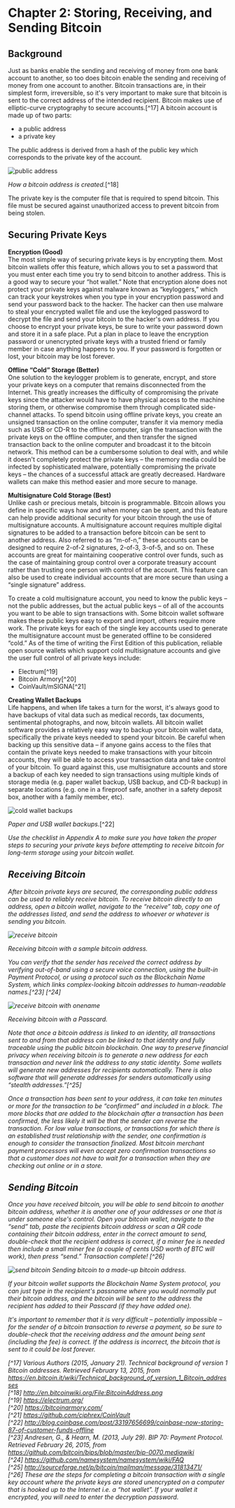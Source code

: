 # Chapter 2: Storing, Receiving, and Sending Bitcoin

## Background  
Just as banks enable the sending and receiving of money from one bank account to another, so too does bitcoin enable the sending and receiving of money from one account to another. Bitcoin transactions are, in their simplest form, irreversible, so it's very important to make sure that bitcoin is sent to the correct address of the intended recipient. Bitcoin makes use of elliptic-curve cryptography to secure accounts.[^17] A bitcoin account is made up of two parts:  
* a public address  
* a private key  

The public address is derived from a hash of the public key which corresponds to the private key of the account.  

![public address](publicaddress.png "How a bitcoin address is created.")  

<i>How a bitcoin address is created.</i>[^18]

The private key is the computer file that is required to spend bitcoin. This file must be secured against unauthorized access to prevent bitcoin from being stolen.  

## Securing Private Keys
<b>Encryption (Good) </b>   
The most simple way of securing private keys is by encrypting them. Most bitcoin wallets offer this feature, which allows you to set a password that you must enter each time you try to send bitcoin to another address. This is a good way to secure your “hot wallet.” Note that encryption alone does not protect your private keys against malware known as “keyloggers,” which can track your keystrokes when you type in your encryption password and send your password back to the hacker. The hacker can then use malware to steal your encrypted wallet file and use the keylogged password to decrypt the file and send your bitcoin to the hacker's own address. If you choose to encrypt your private keys, be sure to write your password down and store it in a safe place. Put a plan in place to leave the encryption password or unencrypted private keys with a trusted friend or family member in case anything happens to you. If your password is forgotten or lost, your bitcoin may be lost forever.  

<b>Offline “Cold” Storage (Better)</b>  
One solution to the keylogger problem is to generate, encrypt, and store your private keys on a computer that remains disconnected from the Internet. This greatly increases the difficulty of compromising the private keys since the attacker would have to have physical access to the machine storing them, or otherwise compromise them through complicated side-channel attacks. To spend bitcoin using offline private keys, you create an unsigned transaction on the online computer, transfer it via memory media such as USB or CD-R to the offline computer, sign the transaction with the private keys on the offline computer, and then transfer the signed transaction back to the online computer and broadcast it to the bitcoin network. This method can be a cumbersome solution to deal with, and while it doesn't completely protect the private keys – the memory media could be infected by sophisticated malware, potentially compromising the private keys – the chances of a successful attack are greatly decreased. Hardware wallets can make this method easier and more secure to manage.  

<b>Multisignature Cold Storage (Best)</b>  
Unlike cash or precious metals, bitcoin is programmable. Bitcoin allows you define in specific ways how and when money can be spent, and this feature can help provide additional security for your bitcoin through the use of multisignature accounts. A multisignature account requires multiple digital signatures to be added to a transaction before bitcoin can be sent to another address. Also referred to as “m-of-n,” these accounts can be designed to require 2-of-2 signatures, 2-of-3, 3-of-5, and so on. These accounts are great for maintaining cooperative control over funds, such as the case of maintaining group control over a corporate treasury account rather than trusting one person with control of the account. This feature can also be used to create individual accounts that are more secure than using a “single signature” address.  

To create a cold multisignature account, you need to know the public keys – not the public addresses, but the actual public keys – of all of the accounts you want to be able to sign transactions with. Some bitcoin wallet software makes these public keys easy to export and import, others require more work. The private keys for each of the single key accounts used to generate the multisignature account must be generated offline to be considered “cold.” As of the time of writing the First Edition of this publication, reliable open source wallets which support cold multisignature accounts and give the user full control of all private keys include:  
* Electrum[^19]
* Bitcoin Armory[^20]  
* CoinVault/mSIGNA[^21]  

<b>Creating Wallet Backups</b>  
Life happens, and when life takes a turn for the worst, it's always good to have backups of vital data such as medical records, tax documents, sentimental photographs, and now, bitcoin wallets. All bitcoin wallet software provides a relatively easy way to backup your bitcoin wallet data, specifically the private keys needed to spend your bitcoin. Be careful when backing up this sensitive data – if anyone gains access to the files that contain the private keys needed to make transactions with your bitcoin accounts, they will be able to access your transaction data and take control of your bitcoin. To guard against this, use multisignature accounts and store a backup of each key needed to sign transactions using multiple kinds of storage media (e.g. paper wallet backup, USB backup, and CD-R backup) in separate locations (e.g. one in a fireproof safe, another in a safety deposit box, another with a family member, etc).  

![cold wallet backups](coinbasecoldsecurity.jpg "Paper and USB wallet backups.")

<i>Paper and USB wallet backups.</i>[^22]  

<i>Use the checklist in Appendix A to make sure you have taken the proper steps to securing your private keys before attempting to receive bitcoin for long-term storage using your bitcoin wallet.  

## Receiving Bitcoin  
After bitcoin private keys are secured, the corresponding public address can be used to reliably receive bitcoin. To receive bitcoin directly to an address, open a bitcoin wallet, navigate to the “receive” tab, copy one of the addresses listed, and send the address to whoever or whatever is sending you bitcoin.  

![receive bitcoin](receive.png "Receiving bitcoin with a sample bitcoin address.")

<i>Receiving bitcoin with a sample bitcoin address.</i>  

You can verify that the sender has received the correct address by verifying out-of-band using a secure voice connection, using the built-in Payment Protocol, or using a protocol such as the Blockchain Name System, which links complex-looking bitcoin addresses to human-readable names.[^23] [^24]  

![receive bitcoin with onename](onenamereceive.png "Receiving bitcoin with a Passcard.")

<i>Receiving bitcoin with a Passcard.</i>  

Note that once a bitcoin address is linked to an identity, all transactions sent to and from that address can be linked to that identity and fully traceable using the public bitcoin blockchain. One way to preserve financial privacy when receiving bitcoin is to generate a new address for each transaction and never link the address to any static identity. Some wallets will generate new addresses for recipients automatically. There is also software that will generate addresses for senders automatically using “stealth addresses.”[^25]  

Once a transaction has been sent to your address, it can take ten minutes or more for the transaction to be “confirmed” and included in a block. The more blocks that are added to the blockchain after a transaction has been confirmed, the less likely it will be that the sender can reverse the transaction. For low value transactions, or transactions for which there is an established trust relationship with the sender, one confirmation is enough to consider the transaction finalized. Most bitcoin merchant payment processors will even accept zero confirmation transactions so that a customer does not have to wait for a transaction when they are checking out online or in a store.  

## Sending Bitcoin  
Once you have received bitcoin, you will be able to send bitcoin to another bitcoin address, whether it is another one of your addresses or one that is under someone else's control. Open your bitcoin wallet, navigate to the “send” tab, paste the recipients bitcoin address or scan a QR code containing their bitcoin address, enter in the correct amount to send, double-check that the recipient address is correct, if a miner fee is needed then include a small miner fee (a couple of cents USD worth of BTC will work), then press “send.” Transaction complete! [^26]  

![send bitcoin](send.png "Sending bitcoin to a made-up bitcoin address.")
<i>Sending bitcoin to a made-up bitcoin address.</i>  

If your bitcoin wallet supports the Blockchain Name System protocol, you can just type in the recipient's passname where you would normally put their bitcoin address, and the bitcoin will be sent to the address the recipient has added to their Passcard (if they have added one).  

It's important to remember that it is very difficult – potentially impossible – for the sender of a bitcoin transaction to reverse a payment, so be sure to double-check that the receiving address and the amount being sent (including the fee) is correct. If the address is incorrect, the bitcoin that is sent to it could be lost forever.  

[^17] Various Authors (2015, January 21). Technical background of version 1 Bitcoin addresses. Retrieved February 13, 2015, from https://en.bitcoin.it/wiki/Technical_background_of_version_1_Bitcoin_addresses  
[^18] http://en.bitcoinwiki.org/File:BitcoinAddress.png  
[^19] https://electrum.org/  
[^20] https://bitcoinarmory.com/  
[^21] https://github.com/ciphrex/CoinVault  
[^22] http://blog.coinbase.com/post/33197656699/coinbase-now-storing-87-of-customer-funds-offline  
[^23] Andresen, G., & Hearn, M. (2013, July 29). BIP 70: Payment Protocol. Retrieved February 26, 2015, from https://github.com/bitcoin/bips/blob/master/bip-0070.mediawiki  
[^24] https://github.com/namesystem/namesystem/wiki/FAQ  
[^25] http://sourceforge.net/p/bitcoin/mailman/message/31813471/  
[^26] These are the steps for completing a bitcoin transaction with a single key account where the private keys are stored unencrypted on a computer that is hooked up to the Internet i.e. a “hot wallet”. If your wallet it encrypted, you will need to enter the decryption password.  
